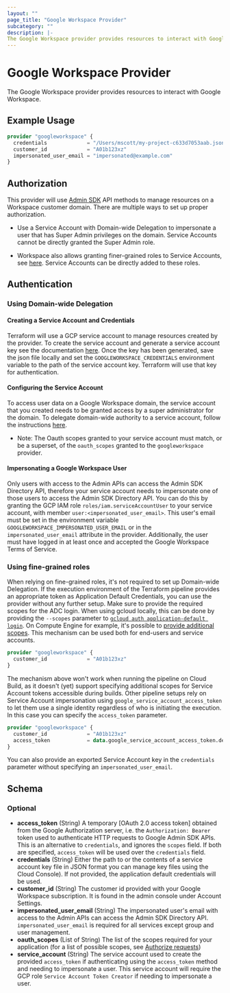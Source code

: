 ```yaml
---
layout: ""
page_title: "Google Workspace Provider"
subcategory: ""
description: |-
The Google Workspace provider provides resources to interact with Google Workspace.
---
```


# Google Workspace Provider

  The Google Workspace provider provides resources to interact with Google Workspace.

## Example Usage

```terraform
provider "googleworkspace" {
  credentials             = "/Users/mscott/my-project-c633d7053aab.json"
  customer_id             = "A01b123xz"
  impersonated_user_email = "impersonated@example.com"
}
```

## Authorization
This provider will use [Admin SDK](https://developers.google.com/admin-sdk) API methods to manage resources on a Workspace customer domain. There are multiple ways to set up proper authorization.
* Use a Service Account with Domain-wide Delegation to impersonate a user that has Super Admin privileges on the domain. Service Accounts cannot be directly granted the Super Admin role.

* Workspace also allows granting finer-grained roles to Service Accounts, see [here](https://support.google.com/a/answer/33325?hl=en). Service Accounts can be directly added to these roles.

## Authentication

### Using Domain-wide Delegation

#### Creating a Service Account and Credentials

Terraform will use a GCP service account to manage resources created by the provider. To create the service account and
generate a service account key see the documentation [here](https://developers.google.com/admin-sdk/directory/v1/guides/delegation#create_the_service_account_and_credentials).
Once the key has been generated, save the json file locally and set the `GOOGLEWORKSPACE_CREDENTIALS` environment
variable to the path of the service account key. Terraform will use that key for authentication.

#### Configuring the Service Account

To access user data on a Google Workspace domain, the service account that you created needs to be granted access
by a super administrator for the domain. To delegate domain-wide authority to a service account, follow the instructions
[here](https://developers.google.com/admin-sdk/directory/v1/guides/delegation#delegate_domain-wide_authority_to_your_service_account).

* Note: The Oauth scopes granted to your service account must match, or be a superset, of the `oauth_scopes` granted to
the `googleworkspace` provider.

#### Impersonating a Google Workspace User

Only users with access to the Admin APIs can access the Admin SDK Directory API, therefore your service account needs
to impersonate one of those users to access the Admin SDK Directory API. You can do this by granting the GCP IAM role
`roles/iam.serviceAccountUser` to your service account, with member `user:<impersonated_user_email>`. This user's email
must be set in the environment variable `GOOGLEWORKSPACE_IMPERSONATED_USER_EMAIL` or in the `impersonated_user_email`
attribute in the provider. Additionally, the user must have logged in at least once and accepted the Google Workspace
Terms of Service.

### Using fine-grained roles
When relying on fine-grained roles, it's not required to set up Domain-wide Delegation. If the execution environment of the Terraform pipeline provides an appropriate token as Application Default Credentials, you can use the provider without any further setup. Make sure to provide the required scopes for the ADC login. When using gcloud locally, this can be done by providing the `--scopes` parameter to [`gcloud auth application-default login`](https://cloud.google.com/sdk/gcloud/reference/auth/application-default/login). On Compute Engine for example, it's possible to [provide additional scopes](https://cloud.google.com/sdk/gcloud/reference/beta/compute/instances/set-scopes). This mechanism can be used both for end-users and service accounts.
```terraform
provider "googleworkspace" {
  customer_id             = "A01b123xz"
}
```

The mechanism above won't work when running the pipeline on Cloud Build, as it doesn't (yet) support specifying additional scopes for Service Account tokens accessible during builds. Other pipeline setups rely on Service Account impersonation using `google_service_account_access_token` to let them use a single identity regardless of who is initiating the execution. In this case you can specify the `access_token` parameter.

```terraform
provider "googleworkspace" {
  customer_id             = "A01b123xz"
  access_token            = data.google_service_account_access_token.default.access_token
}
```

You can also provide an exported Service Account key in the `credentials` parameter without specifying an `impersonated_user_email`.

<!-- schema generated by tfplugindocs -->
## Schema

### Optional

- **access_token** (String) A temporary [OAuth 2.0 access token] obtained from the Google Authorization server, i.e. the `Authorization: Bearer` token used to authenticate HTTP requests to Google Admin SDK APIs. This is an alternative to `credentials`, and ignores the `scopes` field. If both are specified, `access_token` will be used over the `credentials` field.
- **credentials** (String) Either the path to or the contents of a service account key file in JSON format you can manage key files using the Cloud Console).  If not provided, the application default credentials will be used.
- **customer_id** (String) The customer id provided with your Google Workspace subscription. It is found in the admin console under Account Settings.
- **impersonated_user_email** (String) The impersonated user's email with access to the Admin APIs can access the Admin SDK Directory API. `impersonated_user_email` is required for all services except group and user management.
- **oauth_scopes** (List of String) The list of the scopes required for your application (for a list of possible scopes, see [Authorize requests](https://developers.google.com/admin-sdk/directory/v1/guides/authorizing))
- **service_account** (String) The service account used to create the provided `access_token` if authenticating using the `access_token` method and needing to impersonate a user. This service account will require the GCP role `Service Account Token Creator` if needing to impersonate a user.
